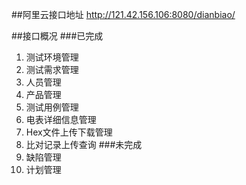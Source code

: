 ##阿里云接口地址
http://121.42.156.106:8080/dianbiao/

##接口概况
###已完成
1. 测试环境管理
2. 测试需求管理
3. 人员管理
4. 产品管理
5. 测试用例管理
6. 电表详细信息管理
7. Hex文件上传下载管理
8. 比对记录上传查询
###未完成
1. 缺陷管理
2. 计划管理
